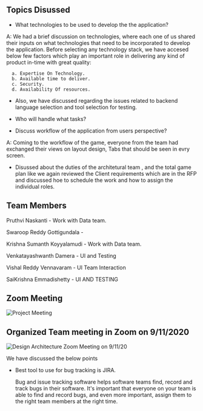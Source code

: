 ## Topics Disussed

*  What technologies to be used to develop the the application?

A: We had a brief discussion on technologies, where each one of us shared their inputs on what technologies that need to be incorporated to develop the application. Before selecting any technology stack, we have accesed below few factors which play an important role in delivering any kind of product in-time with great quality:

      a. Expertise On Technology.
      b. Available time to deliver.
      c. Security.
      d. Availability Of resources.
          
* Also, we have discussed regarding the issues related to backend language selection and tool selection for testing.   

* Who will handle what tasks?   


*  Discuss workflow of the application from users perspective?

A: Coming to the workflow of the game, everyone from the team had exchanged their views on layout design, Tabs that should be seen in evry screen.

* Disussed about the duties of the architetural team , and the total game plan like we again reviewed the Client requirements which are in the RFP and discussed hoe to schedule   the work and how to assign the individual roles.

## Team Members
   Pruthvi Naskanti - Work with Data team.
   
   Swaroop Reddy Gottigundala - 
   
   Krishna Sumanth Koyyalamudi - Work with Data team.
   
   Venkatayashwanth Damera - UI and Testing
   
   Vishal Reddy Vennavaram - UI Team Interaction
   
   SaiKrishna Emmadishetty - UI AND TESTING 




## Zoom Meeting 

![Project Meeting](https://github.com/KHARIKA17/NWMSU_Gaming-App/blob/master/DesignArchitecture/Team%20Meeting-1.png?raw=true)




## Organized Team meeting in Zoom on 9/11/2020

![Design Architecture Zoom Meeting on 9/11/20](https://github.com/KHARIKA17/NWMSU_Gaming-App/blob/master/DesignArchitecture/Team%20Meeting.png?raw=true)

We have discussed the below points

* Best tool to use for bug tracking is JIRA.
   
  Bug and issue tracking software helps software teams find, record and track bugs in their software. It's important that everyone on your team is able to find and record bugs, and even more important, assign them to the right team members at the right time. 


